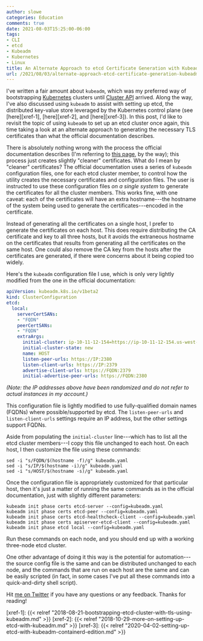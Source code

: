 ```yaml
---
author: slowe
categories: Education
comments: true
date: 2021-08-03T15:25:00-06:00
tags:
- CLI
- etcd
- Kubeadm
- Kubernetes
- Linux
title: An Alternate Approach to etcd Certificate Generation with Kubeadm
url: /2021/08/03/alternate-approach-etcd-certificate-generation-kubeadm/
---
```


I've written a fair amount about `kubeadm`, which was my preferred way of bootstrapping [Kubernetes][link-1] clusters until [Cluster API][link-2] arrived. Along the way, I've also discussed using `kubeadm` to assist with setting up etcd, the distributed key-value store leveraged by the Kubernetes control plane (see [here][xref-1], [here][xref-2], and [here][xref-3]). In this post, I'd like to revisit the topic of using `kubeadm` to set up an etcd cluster once again, this time taking a look at an alternate approach to generating the necessary TLS certificates than what the official documentation describes.<!--more-->

There is absolutely nothing wrong with the process the official documentation describes (I'm referring to [this page][link-3], by the way); this process just creates slightly "cleaner" certificates. What do I mean by "cleaner" certificates? The official documentation uses a series of `kubeadm` configuration files, one for each etcd cluster member, to control how the utility creates the necessary certificates and configuration files. The user is instructed to use these configuration files _on a single system_ to generate the certificates for all the cluster members. This works fine, with one caveat: each of the certificates will have an extra hostname---the hostname of the system being used to generate the certificates---encoded in the certificate.

Instead of generating all the certificates on a single host, I prefer to generate the certificates on each host. This does require distributing the CA certificate and key to all three hosts, but it avoids the extraneous hostname on the certificates that results from generating all the certificates on the same host. One could also remove the CA key from the hosts after the certificates are generated, if there were concerns about it being copied too widely.

Here's the `kubeadm` configuration file I use, which is only very lightly modified from the one in the official documentation:

```yaml
apiVersion: kubeadm.k8s.io/v1beta2
kind: ClusterConfiguration
etcd:
  local:
    serverCertSANs:
    - "FQDN"
    peerCertSANs:
    - "FQDN"
    extraArgs:
      initial-cluster: ip-10-11-12-154=https://ip-10-11-12-154.us-west-2.compute.internal:2380,ip-10-11-48-148=https://ip-10-11-48-148.us-west-2.compute.internal:2380,ip-10-11-96-141=https://ip-10-11-96-141.us-west-2.compute.internal:2380
      initial-cluster-state: new
      name: HOST
      listen-peer-urls: https://IP:2380
      listen-client-urls: https://IP:2379
      advertise-client-urls: https://FQDN:2379
      initial-advertise-peer-urls: https://FQDN:2380
```

_(Note: the IP addresses above have been randomized and do not refer to actual instances in my account.)_

This configuration file is lightly modified to use fully-qualified domain names (FQDNs) where possible/supported by etcd. The `listen-peer-urls` and `listen-client-urls` settings require an IP address, but the other settings support FQDNs.

Aside from populating the `initial-cluster` line---which has to list all the etcd cluster members---I copy this file unchanged to each host. On each host, I then customize the file using these commands:

    sed -i "s/FQDN/$(hostname -f)/g" kubeadm.yaml
    sed -i "s/IP/$(hostname -i)/g" kubeadm.yaml
    sed -i "s/HOST/$(hostname -s)/g" kubeadm.yaml

Once the configuration file is appropriately customized for that particular host, then it's just a matter of running the same commands as in the official documentation, just with slightly different parameters:

    kubeadm init phase certs etcd-server --config=kubeadm.yaml
    kubeadm init phase certs etcd-peer --config=kubeadm.yaml
    kubeadm init phase certs etcd-healthcheck-client --config=kubeadm.yaml
    kubeadm init phase certs apiserver-etcd-client --config=kubeadm.yaml
    kubeadm init phase etcd local --config=kubeadm.yaml

Run these commands on each node, and you should end up with a working three-node etcd cluster.

One other advantage of doing it this way is the potential for automation---the source config file is the same and can be distributed unchanged to each node, and the commands that are run on each host are the same and can be easily scripted (in fact, in some cases I've put all these commands into a quick-and-dirty shell script).

Hit [me on Twitter][link-4] if you have any questions or any feedback. Thanks for reading!

[link-1]: https://kubernetes.io
[link-2]: https://cluster-api.sigs.k8s.io
[link-3]: https://kubernetes.io/docs/setup/production-environment/tools/kubeadm/setup-ha-etcd-with-kubeadm/
[link-4]: https://twitter.com/scott_lowe
[xref-1]: {{< relref "2018-08-21-bootstrapping-etcd-cluster-with-tls-using-kubeadm.md" >}}
[xref-2]: {{< relref "2018-10-29-more-on-setting-up-etcd-with-kubeadm.md" >}}
[xref-3]: {{< relref "2020-04-02-setting-up-etcd-with-kubeadm-containerd-edition.md" >}}
